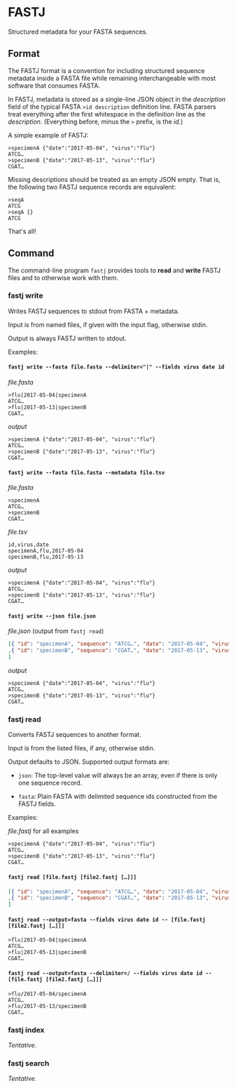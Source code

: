 # FASTJ

Structured metadata for your FASTA sequences.


## Format

The FASTJ format is a convention for including structured sequence metadata
inside a FASTA file while remaining interchangeable with most software that
consumes FASTA.

In FASTJ, metadata is stored as a single-line JSON object in the _description_
field of the typical FASTA `>id description` definition line.  FASTA parsers
treat everything after the first whitespace in the definition line as the
_description_.  (Everything before, minus the `>` prefix, is the _id_.)

A simple example of FASTJ:

    >specimenA {"date":"2017-05-04", "virus":"flu"}
    ATCG…
    >specimenB {"date":"2017-05-13", "virus":"flu"}
    CGAT…

Missing descriptions should be treated as an empty JSON empty.  That is, the
following two FASTJ sequence records are equivalent:

    >seqA
    ATCG
    >seqA {}
    ATCG

That's all!


## Command

The command-line program `fastj` provides tools to __read__ and __write__ FASTJ
files and to otherwise work with them.


### fastj write

Writes FASTJ sequences to stdout from FASTA + metadata.

Input is from named files, if given with the input flag, otherwise stdin.

Output is always FASTJ written to stdout.

Examples:

#### `fastj write --fasta file.fasta --delimiter="|" --fields virus date id`

_file.fasta_

    >flu|2017-05-04|specimenA
    ATCG…
    >flu|2017-05-13|specimenB
    CGAT…

_output_

    >specimenA {"date":"2017-05-04", "virus":"flu"}
    ATCG…
    >specimenB {"date":"2017-05-13", "virus":"flu"}
    CGAT…


#### `fastj write --fasta file.fasta --metadata file.tsv`

_file.fasta_

    >specimenA
    ATCG…
    >specimenB
    CGAT…

_file.tsv_

    id,virus,date
    specimenA,flu,2017-05-04
    specimenB,flu,2017-05-13

_output_

    >specimenA {"date":"2017-05-04", "virus":"flu"}
    ATCG…
    >specimenB {"date":"2017-05-13", "virus":"flu"}
    CGAT…


#### `fastj write --json file.json`

_file.json_ (output from `fastj read`)

```json
[{ "id": "specimenA", "sequence": "ATCG…", "date": "2017-05-04", "virus": "flu" }
,{ "id": "specimenB", "sequence": "CGAT…", "date": "2017-05-13", "virus": "flu" }
]
```

_output_

    >specimenA {"date":"2017-05-04", "virus":"flu"}
    ATCG…
    >specimenB {"date":"2017-05-13", "virus":"flu"}
    CGAT…


### fastj read

Converts FASTJ sequences to another format.

Input is from the listed files, if any, otherwise stdin.

Output defaults to JSON.  Supported output formats are:

* `json`: The top-level value will always be an array, even if there is only
  one sequence record.

* `fasta`: Plain FASTA with delimited sequence ids constructed from the FASTJ
  fields.

Examples:

_file.fastj_ for all examples

    >specimenA {"date":"2017-05-04", "virus":"flu"}
    ATCG…
    >specimenB {"date":"2017-05-13", "virus":"flu"}
    CGAT…

#### `fastj read [file.fastj [file2.fastj […]]]`

```json
[{ "id": "specimenA", "sequence": "ATCG…", "date": "2017-05-04", "virus": "flu" }
,{ "id": "specimenB", "sequence": "CGAT…", "date": "2017-05-13", "virus": "flu" }
]
```

#### `fastj read --output=fasta --fields virus date id -- [file.fastj [file2.fastj […]]]`

    >flu|2017-05-04|specimenA
    ATCG…
    >flu|2017-05-13|specimenB
    CGAT…

#### `fastj read --output=fasta --delimiter=/ --fields virus date id -- [file.fastj [file2.fastj […]]]`

    >flu/2017-05-04/specimenA
    ATCG…
    >flu/2017-05-13/specimenB
    CGAT…


### fastj index

_Tentative._


### fastj search

_Tentative._
